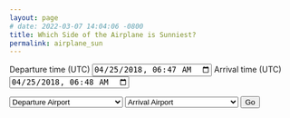 ```yaml
---
layout: page
# date: 2022-03-07 14:04:06 -0800
title: Which Side of the Airplane is Sunniest? 
permalink: airplane_sun
---
```

<html>
<head>
    <script>
        let markers = {{ site.data.gad | jsonify}};
     </script>
    <script src="https://cdnjs.cloudflare.com/ajax/libs/jquery/3.2.1/jquery.min.js"></script>
    <link href="https://cdn.jsdelivr.net/npm/select2@4.0.13/dist/css/select2.min.css" rel="stylesheet" />
    <script src="https://cdn.jsdelivr.net/npm/select2@4.0.13/dist/js/select2.min.js"></script>
    <script type="text/javascript" src="/assets/js/plane_sun.js"></script>
</head>
<body>

<label for="departure-time">Departure time (UTC)</label>
<input type="datetime-local" id="departure-time"
       name="departure-time" value="2018-04-25T06:47">
<label for="arrival-time">Arrival time (UTC)</label>
<input type="datetime-local" id="arrival-time"
       name="arrival-time" value="2018-04-25T06:48">

 <select id="departure-loc" style="width:200px;" class="operator"> 
         <option value="PHNL">Departure Airport</option>
  </select>
  <select id="arrival-loc" style="width:200px;" class="operator"> 
         <option value="PHNL">Arrival Airport</option>
  </select>
<button type="button" id="go-button">Go</button>
<canvas id="globe-canvas" width="500" height="200"></canvas>

</body>

</html>